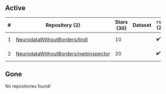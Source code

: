 ## Active
| # | Repository (2) | Stars (30) | Dataset | `run` (2) | `containers-run` | Last Modified |
| --- | --- | --- | --- | --- | --- | --- |
| 1 | [NeurodataWithoutBorders/lindi](https://github.com/NeurodataWithoutBorders/lindi) | 10 |  | :heavy_check_mark: |  | 2025-05-01 23:06:26+00:00 |
| 2 | [NeurodataWithoutBorders/nwbinspector](https://github.com/NeurodataWithoutBorders/nwbinspector) | 20 |  | :heavy_check_mark: |  | 2025-04-28 17:27:53+00:00 |

## Gone
No repositories found!
